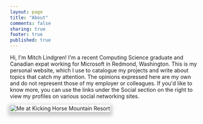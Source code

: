 ```yaml
---
layout: page
title: "About"
comments: false
sharing: true
footer: true
published: true
---
```

Hi, I'm Mitch Lindgren!  I'm a recent Computing Science graduate and Canadian expat working for Microsoft in Redmond, Washington.  This is my personal website, which I use to catalogue my projects and write about topics that catch my attention.  The opinions expressed here are my own and do not represent those of my employer or colleagues.  If you'd like to know more, you can use the links under the Social section on the right to view my profiles on various social networking sites.

<img style="margin-left: auto; margin-right: auto; border: 1px solid #fff; -webkit-box-shadow: 0px 5px 10px 5px rgba(0, 0, 0, 0.2); box-shadow: 0px 5px 10px 5px rgba(0, 0, 0, 0.2);" src="/images/mitch_kh.jpg" alt="Me at Kicking Horse Mountain Resort" />
